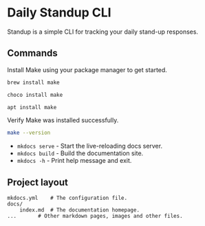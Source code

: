 # Daily Standup CLI

Standup is a simple CLI for tracking your daily stand-up responses.

## Commands

Install Make using your package manager to get started.

```zsh
brew install make
```
```zsh
choco install make
```
```zsh
apt install make
```

Verify Make was installed successfully.

```zsh
make --version
```

* `mkdocs serve` - Start the live-reloading docs server.
* `mkdocs build` - Build the documentation site.
* `mkdocs -h` - Print help message and exit.

## Project layout

    mkdocs.yml    # The configuration file.
    docs/
        index.md  # The documentation homepage.
    ...       # Other markdown pages, images and other files.
